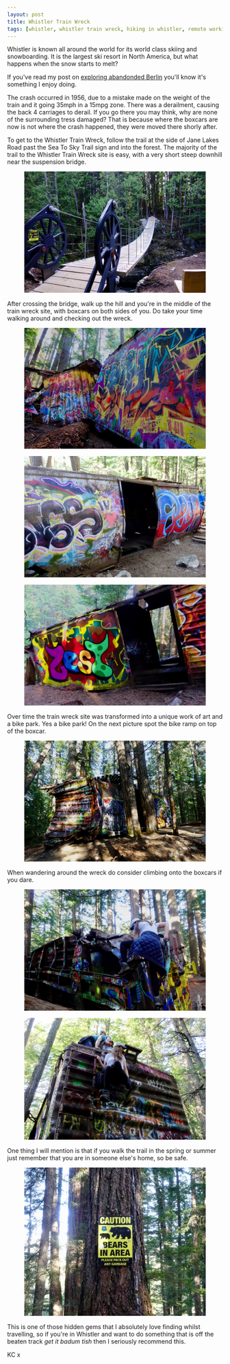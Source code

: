 ```yaml
---
layout: post
title: Whistler Train Wreck
tags: [whistler, whistler train wreck, hiking in whistler, remote working, digital nomad, travel]
---
```


Whistler is known all around the world for its world class skiing and snowboarding. It is the largest ski resort in North America, but what happens when the snow starts to melt?

If you've read my post on [exploring abandonded Berlin](http://travel.builtby.kim/exploring-abandoned-berlin/) you'll know it's something I enjoy doing.

The crash occurred in 1956, due to a mistake made on the weight of the train and it going 35mph in a 15mpg zone. There was a derailment, causing the back 4 carriages to derail. If you go there you may think, why are none of the surrounding tress damaged? That is because where the boxcars are now is not where the crash happened, they were moved there shorly after.

To get to the Whistler Train Wreck, follow the trail at the side of Jane Lakes Road past the Sea To Sky Trail sign and into the forest. The majority of the trail to the Whistler Train Wreck site is easy, with a very short steep downhill near the suspension bridge.

<figure>
  <img src="/images/whistler/trainwreck.jpg" class="medium-image" alt="train wreck">
</figure>

After crossing the bridge, walk up the hill and you're in the middle of the train wreck site, with boxcars on both sides of you. Do take your time walking around and checking out the wreck.

<figure>
  <img src="/images/whistler/trainwreck-2.jpg" class="medium-image" alt="train wreck">
</figure>

<figure>
  <img src="/images/whistler/trainwreck-5.jpg" class="medium-image" alt="train wreck">
</figure>

<figure>
  <img src="/images/whistler/trainwreck-6.jpg" class="medium-image" alt="train wreck">
</figure>

Over time the train wreck site was transformed into a unique work of art and a bike park. Yes a bike park! On the next picture spot the bike ramp on top of the boxcar.

<figure>
  <img src="/images/whistler/trainwreck-1.jpg" class="medium-image" alt="train wreck">
</figure>

When wandering around the wreck do consider climbing onto the boxcars if you dare.

<figure>
  <img src="/images/whistler/trainwreck-7.jpg" class="medium-image" alt="train wreck">
</figure>

<figure>
  <img src="/images/whistler/trainwreck-3.jpg" class="medium-image" alt="train wreck">
</figure>

One thing I will mention is that if you walk the trail in the spring or summer just remember that you are in someone else's home, so be safe.

<figure>
  <img src="/images/whistler/bear.jpg" class="medium-image" alt="bear">
</figure>

This is one of those hidden gems that I absolutely love finding whilst travelling, so if you're in Whistler and want to do something that is off the beaten track _get it badum tish_ then I seriously recommend this.

KC x

